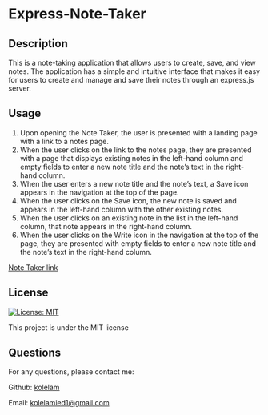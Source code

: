 # Express-Note-Taker

## Description

This is a note-taking application that allows users to create, save, and view notes. The application has a simple and intuitive interface that makes it easy for users to create and manage and save their notes through an express.js server.

## Usage

1. Upon opening the Note Taker, the user is presented with a landing page with a link to a notes page.
2. When the user clicks on the link to the notes page, they are presented with a page that displays existing notes in the left-hand column and empty fields to enter a new note title and the note’s text in the right-hand column.
3. When the user enters a new note title and the note’s text, a Save icon appears in the navigation at the top of the page.
4. When the user clicks on the Save icon, the new note is saved and appears in the left-hand column with the other existing notes.
5. When the user clicks on an existing note in the list in the left-hand column, that note appears in the right-hand column.
6. When the user clicks on the Write icon in the navigation at the top of the page, they are presented with empty fields to enter a new note title and the note’s text in the right-hand column.

[Note Taker link](insertherokulinkhere "express-note-taker-kolelam.herokuapp.com")

## License

[![License: MIT](https://img.shields.io/badge/License-MIT-yellow.svg)](https://opensource.org/licenses/MIT)

This project is under the MIT license

## Questions 

For any questions, please contact me:

Github: [kolelam](https://github.com/kolelam)

Email: kolelamied1@gmail.com